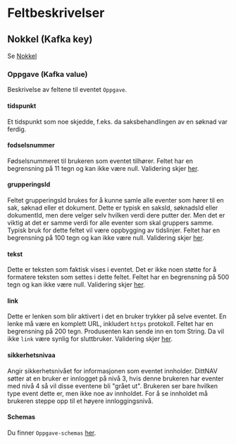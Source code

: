 # Feltbeskrivelser

## Nokkel (Kafka key)
Se [Nokkel](../fellesinfo.md)

### Oppgave (Kafka value)
Beskrivelse av feltene til eventet `Oppgave`.

#### tidspunkt
Et tidspunkt som noe skjedde, f.eks. da saksbehandlingen av en søknad var ferdig.

#### fodselsnummer
Fødselsnummeret til brukeren som eventet tilhører. Feltet har en begrensning på 11 tegn og kan ikke være null. Validering skjer [her](https://github.com/navikt/dittnav-event-aggregator/blob/ee610abdf1040199ba65ede76eda1c33b42acffa/src/main/kotlin/no/nav/personbruker/dittnav/eventaggregator/oppgave/Oppgave.kt#L46).

#### grupperingsId
Feltet grupperingsId brukes for å kunne samle alle eventer som hører til en sak, søknad eller et dokument. Dette er typisk en saksId, søknadsId eller dokumentId, men dere velger selv hvilken verdi dere putter der. Men det er viktig at det er samme verdi for alle eventer som skal gruppers samme. Typisk bruk for dette feltet vil være oppbygging av tidslinjer. Feltet har en begrensning på 100 tegn og kan ikke være null. Validering skjer [her](https://github.com/navikt/dittnav-event-aggregator/blob/ee610abdf1040199ba65ede76eda1c33b42acffa/src/main/kotlin/no/nav/personbruker/dittnav/eventaggregator/oppgave/Oppgave.kt#L47).

#### tekst
Dette er teksten som faktisk vises i eventet. Det er ikke noen støtte for å formatere teksten som settes i dette feltet. Feltet har en begrensning på 500 tegn og kan ikke være null. Validering skjer [her](https://github.com/navikt/dittnav-event-aggregator/blob/ee610abdf1040199ba65ede76eda1c33b42acffa/src/main/kotlin/no/nav/personbruker/dittnav/eventaggregator/oppgave/Oppgave.kt#L48).

#### link
Dette er lenken som blir aktivert i det en bruker trykker på selve eventet. En lenke må være en komplett URL, inkludert `https` protokoll. Feltet har en begrensning på 200 tegn. Produsenten kan sende inn en tom String. Da vil ikke `link` være synlig for sluttbruker. Validering skjer [her](https://github.com/navikt/dittnav-event-aggregator/blob/ee610abdf1040199ba65ede76eda1c33b42acffa/src/main/kotlin/no/nav/personbruker/dittnav/eventaggregator/oppgave/Oppgave.kt#L49).

#### sikkerhetsnivaa
Angir sikkerhetsnivået for informasjonen som eventet innholder.
DittNAV søtter at en bruker er innlogget på nivå 3, hvis denne brukeren har eventer med nivå 4 så vil disse eventene bli "grået ut". Brukeren ser bare hvilken type event dette er, men ikke noe av innholdet. For å se innholdet må brukeren steppe opp til et høyere innloggingsnivå.

#### Schemas
Du finner `Oppgave-schemas` [her](https://github.com/navikt/brukernotifikasjon-schemas/blob/master/src/main/avro/oppgave.avsc).